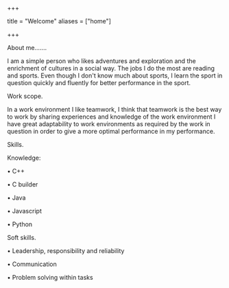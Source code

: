 +++

title = "Welcome"
aliases = ["home"]

+++


About me…….

I am a simple person who likes adventures and exploration and the enrichment of cultures in a social way.
The jobs I do the most are reading and sports. Even though I don't know much about sports, I learn the sport in question quickly and fluently for better performance in the sport.

Work scope. 

In a work environment I like teamwork, I think that teamwork is the best way to work by sharing experiences and knowledge of the work environment 
I have great adaptability to work environments as required by the work in question in order to give a more optimal performance in my performance.

Skills.

Knowledge:

• C++

• C builder

• Java

• Javascript 

• Python 


Soft skills.

• Leadership, responsibility and reliability

• Communication 

• Problem solving within tasks

